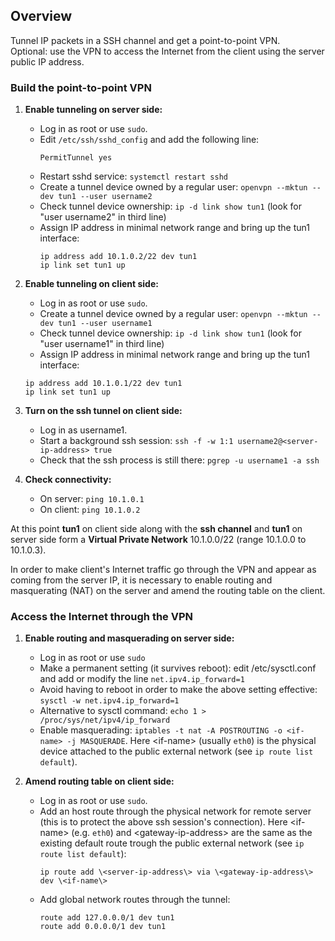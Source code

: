 ## Overview
Tunnel IP packets in a SSH channel and get a point-to-point VPN.  
Optional: use the VPN to access the Internet from the client using the server public IP address.

### Build the point-to-point VPN
1. **Enable tunneling on server side:**
   - Log in as root or use `sudo`.
   - Edit `/etc/ssh/sshd_config` and add the following line:
     ```SSH Config
     PermitTunnel yes
     ```
   - Restart sshd service: `systemctl restart sshd`
   - Create a tunnel device owned by a regular user: `openvpn --mktun --dev tun1 --user username2`
   - Check tunnel device ownership: `ip -d link show tun1` (look for "user username2" in third line)
   - Assign IP address in minimal network range and bring up the tun1 interface:
     ```
     ip address add 10.1.0.2/22 dev tun1
     ip link set tun1 up
     ```
     
2. **Enable tunneling on client side:**
   - Log in as root or use `sudo`.
   - Create a tunnel device owned by a regular user: `openvpn --mktun --dev tun1 --user username1`
   - Check tunnel device ownership: `ip -d link show tun1` (look for "user username1" in third line)
   - Assign IP address in minimal network range and bring up the tun1 interface:
   ```
   ip address add 10.1.0.1/22 dev tun1
   ip link set tun1 up
   ```

4. **Turn on the ssh tunnel on client side:**
   - Log in as username1.
   - Start a background ssh session: `ssh -f -w 1:1 username2@<server-ip-address> true`
   - Check that the ssh process is still there: `pgrep -u username1 -a ssh`
   
5. **Check connectivity:**
   - On server: `ping 10.1.0.1`
   - On client: `ping 10.1.0.2`

At this point **tun1** on client side along with the **ssh channel** and **tun1** on server side form a **Virtual Private Network** 10.1.0.0/22 (range 10.1.0.0 to 10.1.0.3).

In order to make client's Internet traffic go through the VPN and appear as coming from the server IP, it is necessary to enable routing and masquerating (NAT) on the server and amend the routing table on the client.

### Access the Internet through the VPN

1. **Enable routing and masquerading on server side:**
   - Log in as root or use `sudo`
   - Make a permanent setting (it survives reboot): edit /etc/sysctl.conf and add or modify the line `net.ipv4.ip_forward=1`
   - Avoid having to reboot in order to make the above setting effective: `sysctl -w net.ipv4.ip_forward=1`
   - Alternative to sysctl command: `echo 1 > /proc/sys/net/ipv4/ip_forward`
   - Enable masquerading: `iptables -t nat -A POSTROUTING -o <if-name> -j MASQUERADE`. Here \<if-name\> (usually `eth0`) is the physical device attached to the public external network (see `ip route list default`).

2. **Amend routing table on client side:**
   - Log in as root or use `sudo`.
   - Add an host route through the physical network for remote server (this is to protect the above ssh session's connection). Here \<if-name\> (e.g. `eth0`) and \<gateway-ip-address\> are the same as the existing default route trough the public external network (see `ip route list default`): 
     ```
     ip route add \<server-ip-address\> via \<gateway-ip-address\> dev \<if-name\>
     ```
   - Add global network routes through the tunnel:
     ```
     route add 127.0.0.0/1 dev tun1
     route add 0.0.0.0/1 dev tun1
     ```
   
